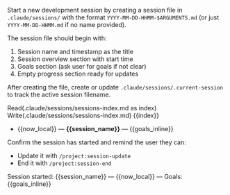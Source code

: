 Start a new development session by creating a session file in `.claude/sessions/` with the format `YYYY-MM-DD-HHMM-$ARGUMENTS.md` (or just `YYYY-MM-DD-HHMM.md` if no name provided).

The session file should begin with:
1. Session name and timestamp as the title
2. Session overview section with start time
3. Goals section (ask user for goals if not clear)
4. Empty progress section ready for updates

After creating the file, create or update `.claude/sessions/.current-session` to track the active session filename.

Read(.claude/sessions/sessions-index.md as index)
Write(.claude/sessions/sessions-index.md)
{{index}}
- {{now_local}} — **{{session_name}}** — {{goals_inline}}

Confirm the session has started and remind the user they can:
- Update it with `/project:session-update`
- End it with `/project:session-end`

 Session started: {{session_name}} — {{now_local}} — Goals: {{goals_inline}}